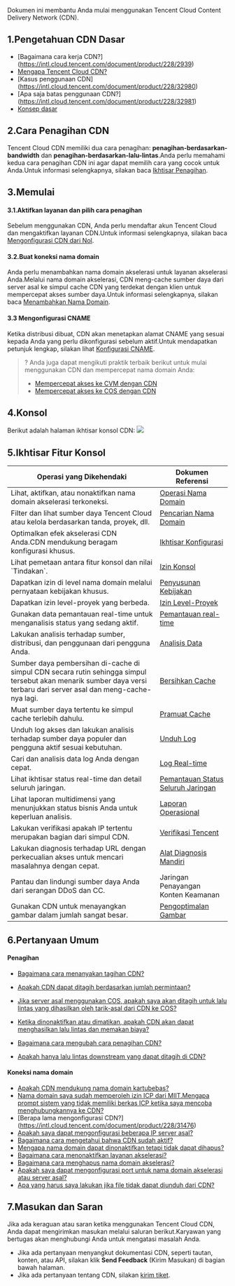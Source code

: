 Dokumen ini membantu Anda mulai menggunakan Tencent Cloud Content Delivery Network (CDN).

## 1.Pengetahuan CDN Dasar

- [Bagaimana cara kerja CDN?] (https://intl.cloud.tencent.com/document/product/228/2939)
- [Mengapa Tencent Cloud CDN?](https://intl.cloud.tencent.com/document/product/228/2941)
- [Kasus penggunaan CDN] (https://intl.cloud.tencent.com/document/product/228/32980)
- [Apa saja batas penggunaan CDN?] (https://intl.cloud.tencent.com/document/product/228/32981)
- [Konsep dasar](https://intl.cloud.tencent.com/document/product/228/36183)



## 2.Cara Penagihan CDN

Tencent Cloud CDN memiliki dua cara penagihan: **penagihan-berdasarkan-bandwidth** dan **penagihan-berdasarkan-lalu-lintas**.Anda perlu memahami kedua cara penagihan CDN ini agar dapat memilih cara yang cocok untuk Anda.Untuk informasi selengkapnya, silakan baca [Ikhtisar Penagihan](https://intl.cloud.tencent.com/document/product/228/2949).






## 3.Memulai

#### 3.1.Aktifkan layanan dan pilih cara penagihan

Sebelum menggunakan CDN, Anda perlu mendaftar akun Tencent Cloud dan mengaktifkan layanan CDN.Untuk informasi selengkapnya, silakan baca [Mengonfigurasi CDN dari Nol](https://intl.cloud.tencent.com/document/product/228/32978).

#### 3.2.Buat koneksi nama domain

Anda perlu menambahkan nama domain akselerasi untuk layanan akselerasi Anda.Melalui nama domain akselerasi, CDN meng-cache sumber daya dari server asal ke simpul cache CDN yang terdekat dengan klien untuk mempercepat akses sumber daya.Untuk informasi selengkapnya, silakan baca [Menambahkan Nama Domain](https://intl.cloud.tencent.com/document/product/228/5734).

#### 3.3 Mengonfigurasi CNAME

Ketika distribusi dibuat, CDN akan menetapkan alamat CNAME yang sesuai kepada Anda yang perlu dikonfigurasi sebelum aktif.Untuk mendapatkan petunjuk lengkap, silakan lihat [Konfigurasi CNAME](https://intl.cloud.tencent.com/document/product/228/3121).

>? Anda juga dapat mengikuti praktik terbaik berikut untuk mulai menggunakan CDN dan mempercepat nama domain Anda:
>- [Mempercepat akses ke CVM dengan CDN](https://intl.cloud.tencent.com/document/product/228/34035)
>- [Mempercepat akses ke COS dengan CDN](https://intl.cloud.tencent.com/document/product/228/34036)




## 4.Konsol

Berikut adalah halaman ikhtisar konsol CDN:
![](https://main.qcloudimg.com/raw/95fff730b132974403698b512260f3fb.png)




## 5.Ikhtisar Fitur Konsol

<table>
<thead>
<tr>
<th>Operasi yang Dikehendaki</th>
<th>Dokumen Referensi</th>
</tr>
</thead>
<tbody><tr>
<td>Lihat, aktifkan, atau nonaktifkan nama domain akselerasi terkoneksi.</td>
<td><a href="https://intl.cloud.tencent.com/document/product/228/5736" target="_blank">Operasi Nama Domain</a></td>
</tr>
<tr>
<td>Filter dan lihat sumber daya Tencent Cloud atau kelola berdasarkan tanda, proyek, dll.</td>
<td><a href="https://intl.cloud.tencent.com/document/product/228/32913" target="_blank">Pencarian Nama Domain</a></td>
</tr>
<tr>
<td>Optimalkan efek akselerasi CDN Anda.CDN mendukung beragam konfigurasi khusus.</td>
<td><a href="https://intl.cloud.tencent.com/document/product/228/6288" target="_blank">Ikhtisar Konfigurasi</a></td>
</tr>
<tr>
<td>Lihat pemetaan antara fitur konsol dan nilai `Tindakan`.</td>
<td><a href="https://intl.cloud.tencent.com/document/product/228/35229" target="_blank">Izin Konsol</a></td>
</tr>
<tr>
<td>Dapatkan izin di level nama domain melalui pernyataan kebijakan khusus.</td>
<td><a href="https://intl.cloud.tencent.com/document/product/228/35228" target="_blank">Penyusunan Kebijakan</a></td>
</tr>
<tr>
<td>Dapatkan izin level-proyek yang berbeda.</td>
<td><a href="https://intl.cloud.tencent.com/document/product/228/35743" target="_blank">Izin Level-Proyek</a></td>
</tr>
<tr>
<td>Gunakan data pemantauan real-time untuk menganalisis status yang sedang aktif.</td>
<td><a href="https://cloud.tencent.com/document/product/228/30794" target="_blank">Pemantauan real-time</a></td>
</tr>
<tr>
<td>Lakukan analisis terhadap sumber, distribusi, dan penggunaan dari pengguna Anda.</td>
<td><a href="https://intl.cloud.tencent.com/document/product/228/32923" target="_blank">Analisis Data</a></td>
</tr>
<tr>
<td>Sumber daya pembersihan di-cache di simpul CDN secara rutin sehingga simpul tersebut akan menarik sumber daya versi terbaru dari server asal dan meng-cache-nya lagi.</td>
<td><a href="https://intl.cloud.tencent.com/document/product/228/6299" target="_blank">Bersihkan Cache</a></td>
</tr>
<tr>
<td>Muat sumber daya tertentu ke simpul cache terlebih dahulu.</td>
<td><a href="https://intl.cloud.tencent.com/document/product/228/39000" target="_blank">Pramuat Cache</a></td>
</tr>
<tr>
<td>Unduh log akses dan lakukan analisis terhadap sumber daya populer dan pengguna aktif sesuai kebutuhan.</td>
<td><a href="https://intl.cloud.tencent.com/document/product/228/6316" target="_blank">Unduh Log</a></td>
</tr>
<tr>
<td>Cari dan analisis data log Anda dengan cepat.</td>
<td><a href="https://intl.cloud.tencent.com/document/product/228/35380" target="_blank">Log Real-time</a></td>
</tr>
<tr>
<td>Lihat ikhtisar status real-time dan detail seluruh jaringan.</td>
<td><a href="https://intl.cloud.tencent.com/document/product/228/6311" target="_blank">Pemantauan Status Seluruh Jaringan</a></td>
</tr>
<tr>
<td>Lihat laporan multidimensi yang menunjukkan status bisnis Anda untuk keperluan analisis.</td>
<td><a href="https://intl.cloud.tencent.com/document/product/228/6312" target="_blank">Laporan Operasional</a></td>
</tr>
<tr>
 
 
</tr>
<tr>
<td>Lakukan verifikasi apakah IP tertentu merupakan bagian dari simpul CDN.</td>
<td><a href="https://intl.cloud.tencent.com/document/product/228/10747" target="_blank">Verifikasi Tencent</a></td>
</tr>
<tr>
<td>Lakukan diagnosis terhadap URL dengan perkecualian akses untuk mencari masalahnya dengan cepat.</td>
<td><a href="https://intl.cloud.tencent.com/document/product/228/6304" target="_blank">Alat Diagnosis Mandiri</a></td>
</tr>
<tr>
<td>Pantau dan lindungi sumber daya Anda dari serangan DDoS dan CC.</td>
<td>Jaringan Penayangan Konten Keamanan</a></td>
</tr>
<tr>
<td>Gunakan CDN untuk menayangkan gambar dalam jumlah sangat besar.</td>
<td><a href="https://cloud.tencent.com/document/product/228/43121" target="_blank">Pengoptimalan Gambar</a></td>
</tr>
</tbody></table>


## 6.Pertanyaan Umum
#### Penagihan
- [Bagaimana cara menanyakan tagihan CDN?](https://intl.cloud.tencent.com/document/product/228/31479)
 
- [Apakah CDN dapat ditagih berdasarkan jumlah permintaan?](https://intl.cloud.tencent.com/document/product/228/31479)
- [Jika server asal menggunakan COS, apakah saya akan ditagih untuk lalu lintas yang dihasilkan oleh tarik-asal dari CDN ke COS?](https://intl.cloud.tencent.com/document/product/228/31479)
- [Ketika dinonaktifkan atau dimatikan, apakah CDN akan dapat menghasilkan lalu lintas dan memakan biaya?](https://intl.cloud.tencent.com/document/product/228/31479)
- [Bagaimana cara mengubah cara penagihan CDN?](https://intl.cloud.tencent.com/document/product/228/31479)
 
- [Apakah hanya lalu lintas downstream yang dapat ditagih di CDN?](https://intl.cloud.tencent.com/document/product/228/31479)

#### Koneksi nama domain

- [Apakah CDN mendukung nama domain kartubebas?](https://intl.cloud.tencent.com/document/product/228/31476)
- [Nama domain saya sudah memperoleh izin ICP dari MIIT.Mengapa prompt sistem yang tidak memiliki berkas ICP ketika saya mencoba menghubungkannya ke CDN?](https://intl.cloud.tencent.com/document/product/228/31476)
- [Berapa lama mengonfigurasi CDN?] (https://intl.cloud.tencent.com/document/product/228/31476)
- [Apakah saya dapat mengonfigurasi beberapa IP server asal?](https://intl.cloud.tencent.com/document/product/228/31476)
- [Bagaimana cara mengetahui bahwa CDN sudah aktif?](https://intl.cloud.tencent.com/document/product/228/31476)
- [Mengapa nama domain dapat dinonaktifkan tetapi tidak dapat dihapus?](https://intl.cloud.tencent.com/document/product/228/31476)
- [Bagaimana cara menonaktifkan layanan akselerasi?](https://intl.cloud.tencent.com/document/product/228/31476)
- [Bagaimana cara menghapus nama domain akselerasi?](https://intl.cloud.tencent.com/document/product/228/31476)
- [Apakah saya dapat mengonfigurasi port untuk nama domain akselerasi atau server asal?](https://intl.cloud.tencent.com/document/product/228/31476)
- [Apa yang harus saya lakukan jika file tidak dapat diunduh dari CDN?](https://intl.cloud.tencent.com/document/product/228/31476)



## 7.Masukan dan Saran
Jika ada keraguan atau saran ketika menggunakan Tencent Cloud CDN, Anda dapat mengirimkan masukan melalui saluran berikut.Karyawan yang bertugas akan menghubungi Anda untuk mengatasi masalah Anda.
- Jika ada pertanyaan menyangkut dokumentasi CDN, seperti tautan, konten, atau API, silakan klik **Send Feedback** (Kirim Masukan) di bagian bawah halaman.
- Jika ada pertanyaan tentang CDN, silakan [kirim tiket](https://console.cloud.tencent.com/workorder/category).

